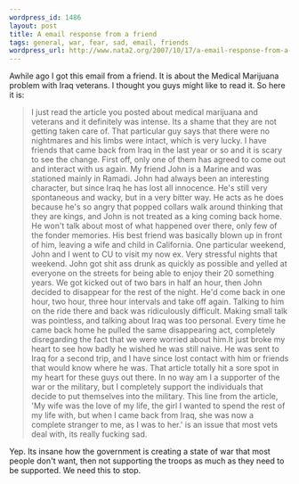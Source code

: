 ```yaml
--- 
wordpress_id: 1486
layout: post
title: A email response from a friend
tags: general, war, fear, sad, email, friends
wordpress_url: http://www.nata2.org/2007/10/17/a-email-response-from-a-friend/
---
```

Awhile ago I got this email from a friend. It is about the Medical Marijuana problem with Iraq veterans. I thought you guys might like to read it. So here it is:
<blockquote>I just read the article you posted about medical marijuana and veterans and it definitely was intense. Its a shame that they are not getting taken care of. That particular guy says that there were no nightmares and his limbs were intact, which is very lucky. I have friends that came back from Iraq in the last year or so and it is scary to see the change. First off, only one of them has agreed to come out and interact with us again. My friend John is a Marine and was stationed mainly in Ramadi. John had always been an interesting character, but since Iraq he has lost all innocence. He's still very spontaneous and wacky, but in a very bitter way. He acts as he does because he's so angry that popped collars walk around thinking that they are kings, and John is not treated as a king coming back home. He won't talk about most of what happened over there, only few of the fonder memories. His best friend was basically blown up in front of him, leaving a wife and child in California. One particular weekend, John and I went to CU to visit my now ex. Very stressful nights that weekend. John got shit ass drunk as quickly as possible and yelled at everyone on the streets for being able to enjoy their 20 something years. We got kicked out of two bars in half an hour, then John decided to disappear for the rest of the night. He'd come back in one hour, two hour, three hour intervals and take off again. Talking to him on the ride there and back was ridiculously difficult. Making small talk was pointless, and talking about Iraq was too personal. Every time he came back home he pulled the same disappearing act, completely disregarding the fact that we were worried about him.It just broke my heart to see how badly he wished he was still naive. He was sent to Iraq for a second trip, and I have since lost contact with him or friends that would know where he was. That article totally hit a sore spot in my heart for these guys out there. In no way am I a supporter of the war or the military, but I completely support the individuals that decide to put themselves into the military. This line from the article, 'My wife was the love of my life, the girl I wanted to spend the rest of my life with, but when I came back from Iraq, she was now a complete stranger to me, as I was to her.' is an issue that most vets deal with, its really fucking sad.</blockquote>
Yep. Its insane how the government is creating a state of war that most people don't want, then not supporting the troops as much as they need to be supported. We need this to stop.

